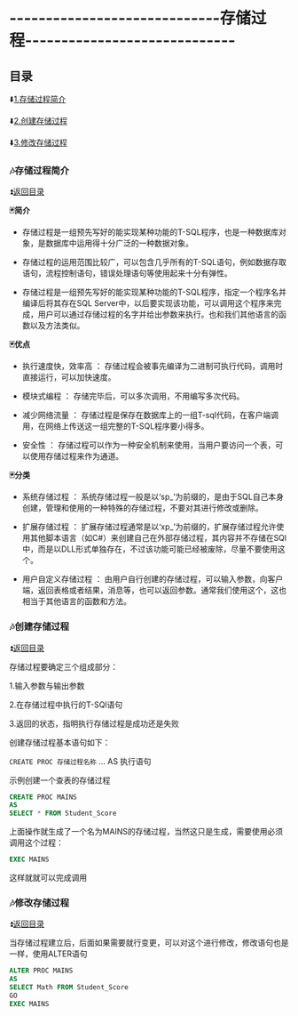 # -----------------------------存储过程----------------------------- #


<p id="title"></p>

## 目录 ##

:arrow_down:<a href="#a1">1.存储过程简介</a>

:arrow_down:<a href="#a2">2.创建存储过程</a>

:arrow_down:<a href="#a3">3.修改存储过程</a>

<p id="a1"></p>

### :notes:存储过程简介 ###

:arrow_double_up:<a href = "#title">返回目录</a>

**:black_joker:简介**

* 存储过程是一组预先写好的能实现某种功能的T-SQL程序，也是一种数据库对象，是数据库中运用得十分广泛的一种数据对象。

* 存储过程的运用范围比较广，可以包含几乎所有的T-SQL语句，例如数据存取语句，流程控制语句，错误处理语句等使用起来十分有弹性。

* 存储过程是一组预先写好的能实现某种功能的T-SQL程序，指定一个程序名并编译后将其存在SQL Server中，以后要实现该功能，可以调用这个程序来完成，用户可以通过存储过程的名字并给出参数来执行。也和我们其他语言的函数以及方法类似。

**:black_joker:优点**

* 执行速度快，效率高 ： 存储过程会被事先编译为二进制可执行代码，调用时直接运行，可以加快速度。

* 模块式编程 ： 存储完毕后，可以多次调用，不用编写多次代码。

* 减少网络流量 ： 存储过程是保存在数据库上的一组T-sql代码，在客户端调用，在网络上传送这一组完整的T-SQL程序要小得多。

* 安全性 ： 存储过程可以作为一种安全机制来使用，当用户要访问一个表，可以使用存储过程来作为通道。

**:black_joker:分类**

* 系统存储过程 ： 系统存储过程一般是以‘sp_’为前缀的，是由于SQL自己本身创建，管理和使用的一种特殊的存储过程，不要对其进行修改或删除。

* 扩展存储过程 ： 扩展存储过程通常是以‘xp_’为前缀的，扩展存储过程允许使用其他脚本语言（如C#）来创建自己在外部存储过程，其内容并不存储在SQl中，而是以DLL形式单独存在，不过该功能可能已经被废除，尽量不要使用这个。

* 用户自定义存储过程 ： 由用户自行创建的存储过程，可以输入参数，向客户端，返回表格或者结果，消息等，也可以返回参数。通常我们使用这个，这也相当于其他语言的函数和方法。

<p id="a2"></p>

### :notes:创建存储过程 ###

:arrow_double_up:<a href = "#title">返回目录</a>

存储过程要确定三个组成部分： 

  1.输入参数与输出参数
  
  2.在存储过程中执行的T-SQl语句
  
  3.返回的状态，指明执行存储过程是成功还是失败

创建存储过程基本语句如下：

`CREATE PROC 存储过程名称`  ...  AS  执行语句

示例创建一个查表的存储过程

```SQL
CREATE PROC MAINS
AS
SELECT * FROM Student_Score
```

上面操作就生成了一个名为MAINS的存储过程，当然这只是生成，需要使用必须调用这个过程：

```sql
EXEC MAINS
```

这样就就可以完成调用

<p id="a3"></p>

### :notes:修改存储过程 ###

:arrow_double_up:<a href = "#title">返回目录</a>

当存储过程建立后，后面如果需要就行变更，可以对这个进行修改，修改语句也是一样，使用ALTER语句

```sql
ALTER PROC MAINS
AS
SELECT Math FROM Student_Score
GO
EXEC MAINS
```



















